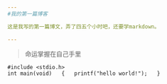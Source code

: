 ```yaml
---
#我的第一篇博客

这是我写的第一篇博文，弄了四五个小时吧，还要学markdown。

---
```

>命运掌握在自己手里

`#include <stdio.h>`  
`int main(void)  
{  
    printf("hello world!");  
}`
